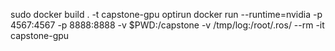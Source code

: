 sudo docker build . -t capstone-gpu
optirun docker run --runtime=nvidia -p 4567:4567 -p 8888:8888 -v $PWD:/capstone -v /tmp/log:/root/.ros/ --rm -it capstone-gpu


